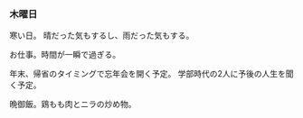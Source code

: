 ### 木曜日

寒い日。
晴だった気もするし、雨だった気もする。

お仕事。時間が一瞬で過ぎる。

年末、帰省のタイミングで忘年会を開く予定。
学部時代の2人に予後の人生を聞く予定。

晩御飯。鶏もも肉とニラの炒め物。